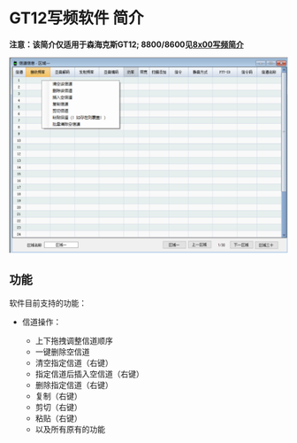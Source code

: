 # GT12写频软件 简介

**注意：该简介仅适用于森海克斯GT12; 8800/8600见[8x00写频简介](./readme_shx8x00.md)**

<img src="./md_assets/readme_gt12/image-20240308153257117.png" alt="image-20240308153257117" style="zoom:50%;" />

## 功能

软件目前支持的功能：

+ 信道操作：

  + 上下拖拽调整信道顺序
  + 一键删除空信道
  + 清空指定信道（右键）
  + 指定信道后插入空信道（右键）
  + 删除指定信道（右键）
  + 复制（右键）
  + 剪切（右键）
  + 粘贴（右键）
  + 以及所有原有的功能
